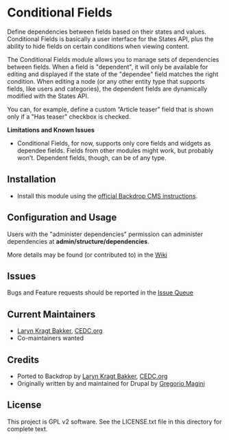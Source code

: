 Conditional Fields
======================

Define dependencies between fields based on their states and values. Conditional
Fields is basically a user interface for the States API, plus the ability to
hide fields on certain conditions when viewing content.

The Conditional Fields module allows you to manage sets of dependencies between
fields. When a field is "dependent", it will only be available for editing and
displayed if the state of the "dependee" field matches the right condition.
When editing a node (or any other entity type that supports fields, like users
and categories), the dependent fields are dynamically modified with the States
API.

You can, for example, define a custom “Article teaser" field that is shown only
if a "Has teaser" checkbox is checked.

**Limitations and Known Issues**

- Conditional Fields, for now, supports only core fields and widgets as dependee
fields. Fields from other modules might work, but probably won't. Dependent
fields, though, can be of any type.

Installation
------------

- Install this module using the [official Backdrop CMS instructions](https://backdropcms.org/guide/modules).

Configuration and Usage
-----------------------

Users with the "administer dependencies" permission can administer dependencies
at **admin/structure/dependencies**.

More details may be found (or contributed to) in the [Wiki](https://github.com/backdrop-contrib/conditional_fields/issues)


Issues
------

Bugs and Feature requests should be reported in the [Issue Queue](https://github.com/backdrop-contrib/conditional_fields/issues)

Current Maintainers
-------------------

- [Laryn Kragt Bakker](https://github.com/laryn), [CEDC.org](https://CEDC.org)
- Co-maintainers wanted

Credits
-------

- Ported to Backdrop by [Laryn Kragt Bakker](https://github.com/laryn), [CEDC.org](https://CEDC.org)
- Originally written by and maintained for Drupal by [Gregorio Magini](https://www.drupal.org/u/peterpoe)


License
-------

This project is GPL v2 software. See the LICENSE.txt file in this directory for
complete text.
